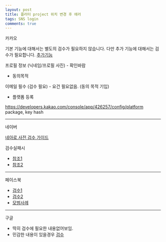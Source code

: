 ```yaml
---
layout: post
title: 플러터 project 위치 변경 후 에러
tags: SNS login
comments: true
---
```


카카오  

기본 기능에 대해서는 별도의 검수가 필요하지 않습니다. 다만 추가 기능에 대해서는 검수가 필요합니다. [추가기능](https://devtalk.kakao.com/t/rest-api/101935)

프로필 정보 (닉네임/프로필 사진) - 확인바람
- 동의목적 

이메일 필수 (검수 필요) - 요건 필요없음.
(동의 목적 기입)
- 플랫폼 등록 

https://developers.kakao.com/console/app/426257/config/platform
package, key hash 

---
 네이버  

[네아로 사전 검수 가이드](https://developers.naver.com/docs/login/verify/)  

검수실패시 
- [참조1](https://imweb.me/faq?mode=view&category=30&category2=42&idx=49008)  
- [참조2](https://www.google.com/search?biw=2833&bih=2049&ei=BAsqX_7bEZnahwPVwKrgCw&q=%EC%86%8C%EC%85%9C%EB%A1%9C%EA%B7%B8%EC%9D%B8+%EA%B2%80%EC%88%98&oq=%EC%86%8C%EC%85%9C%EB%A1%9C%EA%B7%B8%EC%9D%B8+%EA%B2%80%EC%88%98&gs_lcp=CgZwc3ktYWIQAzoICAAQsQMQgwE6BQgAELEDOgQIABADOgIIAFDkE1ioJGCgJmgDcAB4BIAB2gKIAdwZkgEIMC4xMi40LjKYAQCgAQGqAQdnd3Mtd2l6wAEB&sclient=psy-ab&ved=0ahUKEwj-7ei09ILrAhUZ7WEKHVWgCrw4ChDh1QMIDA&uact=5)

---
페이스북  

- [검수1](https://developers.facebook.com/docs/facebook-login/review/how-to-submit?locale=ko_KR)
- [검수2](https://developers.facebook.com/docs/facebook-login/review?locale=ko_KR)
- [모범사례](https://developers.facebook.com/docs/facebook-login/best-practices?locale=ko_KR)

---
구글
- 딱히 검수에 필요한 내용없어보임. 
- 민감한 내용이 있을경우 [검수](https://support.google.com/cloud/answer/9110914)